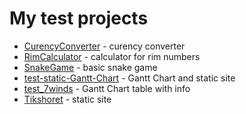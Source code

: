 # My test projects

- [CurencyConverter](CurencyConverter) - curency converter
- [RimCalculator](RimCalculator) - calculator for rim numbers
- [SnakeGame](SnakeGame) - basic snake game
- [test-static-Gantt-Chart](test-static-Gantt-Chart) - Gantt Chart and static site
- [test_7winds](test_7winds) - Gantt Chart table with info
- [Tikshoret](Tikshoret) - static site